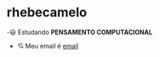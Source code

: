# rhebecamelo
-:smiley: Estudando **PENSAMENTO COMPUTACIONAL**
- :cupid: Meu email é [email](rhebeca.costa@escola.pr.gov.br)
